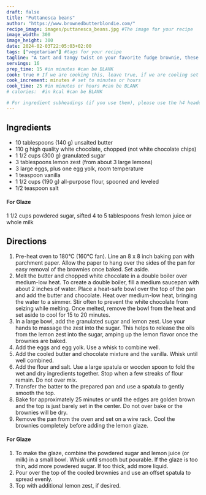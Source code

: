 ```yaml
---
draft: false
title: "Puttanesca beans"
author: "https://www.brownedbutterblondie.com/"
recipe_image: images/puttanesca_beans.jpg #The image for your recipe
image_width: 300
image_height: 300
date: 2024-02-03T22:05:03+02:00
tags: ["vegetarian"] #tags for your recipe
tagline: "A tart and tangy twist on your favorite fudge brownie, these rich and chewy lemon brownies will have you hooked from the very first bite!"
servings: 16
prep_time: 15 #in minutes #can be BLANK
cook: true # If we are cooking this, leave true, if we are cooling set to false
cook_increment: minutes # set to minutes or hours
cook_time: 25 #in minutes or hours #can be BLANK
# calories:  #in kcal #can be BLANK

# For ingredient subheadings (if you use them), please use the h4 header.  For print view I have those elements targeted
---
```



## Ingredients

- 10 tablespoons (140 g) unsalted butter
- 110 g high quality white chocolate, chopped (not white chocolate chips)
- 1 1/2 cups (300 g) granulated sugar
- 3 tablespoons lemon zest (from about 3 large lemons)
- 3 large eggs, plus one egg yolk, room temperature
- 1 teaspoon vanilla
- 1 1/2 cups (190 g) all-purpose flour, spooned and leveled
- 1/2 teaspoon salt

#### For Glaze
1 1/2 cups powdered sugar, sifted
4 to 5 tablespoons fresh lemon juice or whole milk

## Directions

1. Pre-heat oven to 180°C (160°C fan). Line an 8 x 8 inch baking pan with parchment paper. Allow the paper to hang over the sides of the pan for easy removal of the brownies once baked. Set aside.
2. Melt the butter and chopped white chocolate in a double boiler over medium-low heat. To create a double boiler, fill a medium saucepan with about 2 inches of water. Place a heat-safe bowl over the top of the pan and add the butter and chocolate. Heat over medium-low heat, bringing the water to a simmer. Stir often to prevent the white chocolate from seizing while melting. Once melted, remove the bowl from the heat and set aside to cool for 15 to 20 minutes.
3. In a large bowl, add the granulated sugar and lemon zest. Use your hands to massage the zest into the sugar. This helps to release the oils from the lemon zest into the sugar, amping up the lemon flavor once the brownies are baked.
4. Add the eggs and egg yolk. Use a whisk to combine well.
5. Add the cooled butter and chocolate mixture and the vanilla. Whisk until well combined.
6. Add the flour and salt. Use a large spatula or wooden spoon to fold the wet and dry ingredients together. Stop when a few streaks of flour remain. Do not over mix.
7. Transfer the batter to the prepared pan and use a spatula to gently smooth the top.
8. Bake for approximately 25 minutes or until the edges are golden brown and the top is just barely set in the center. Do not over bake or the brownies will be dry.
9. Remove the pan from the oven and set on a wire rack. Cool the brownies completely before adding the lemon glaze.

#### For Glaze
1. To make the glaze, combine the powdered sugar and lemon juice (or milk) in a small bowl. Whisk until smooth but pourable. If the glaze is too thin, add more powdered sugar. If too thick, add more liquid.
2. Pour over the top of the cooled brownies and use an offset spatula to spread evenly.
3. Top with additional lemon zest, if desired.